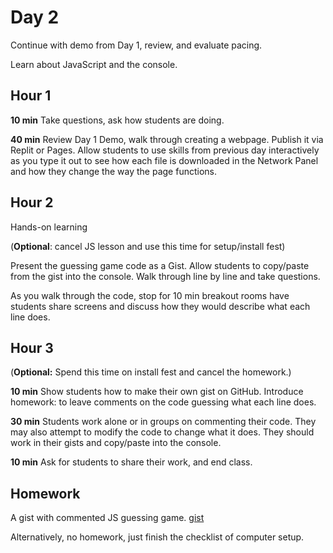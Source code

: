 # Day 2

Continue with demo from Day 1, review, and evaluate pacing.

Learn about JavaScript and the console.

## Hour 1

**10 min** Take questions, ask how students are doing.

**40 min** Review Day 1 Demo, walk through creating a webpage. Publish it via Replit or Pages. Allow students to use skills from previous day interactively as you type it out to see how each file is downloaded in the Network Panel and how they change the way the page functions.

## Hour 2

Hands-on learning

(**Optional**: cancel JS lesson and use this time for setup/install fest)

Present the guessing game code as a Gist. Allow students to copy/paste from the gist into the console. Walk through line by line and take questions.

As you walk through the code, stop for 10 min breakout rooms have students share screens and discuss how they would describe what each line does.

## Hour 3

(**Optional:** Spend this time on install fest and cancel the homework.)

**10 min** Show students how to make their own gist on GitHub. Introduce homework: to leave comments on the code guessing what each line does.

**30 min** Students work alone or in groups on commenting their code. They may also attempt to modify the code to change what it does. They should work in their gists and copy/paste into the console.

**10 min** Ask for students to share their work, and end class.

## Homework

A gist with commented JS guessing game. [gist](./demos/guessing-game-gist.js)

Alternatively, no homework, just finish the checklist of computer setup.
